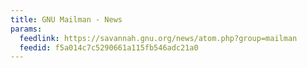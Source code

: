 ```yaml
---
title: GNU Mailman - News
params:
  feedlink: https://savannah.gnu.org/news/atom.php?group=mailman
  feedid: f5a014c7c5290661a115fb546adc21a0
---
```

